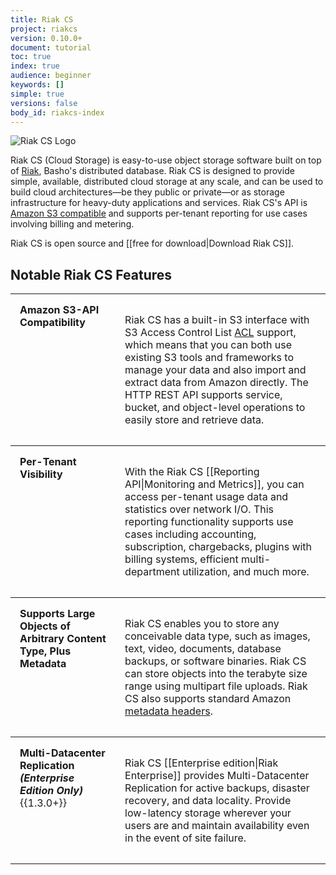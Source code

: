 ```yaml
---
title: Riak CS
project: riakcs
version: 0.10.0+
document: tutorial
toc: true
index: true
audience: beginner
keywords: []
simple: true
versions: false
body_id: riakcs-index
---
```


![Riak CS Logo](/images/riak-cs-logo.png)


Riak CS (Cloud Storage) is easy-to-use object storage software built on top of [Riak](http://basho.com/riak/), Basho's distributed database. Riak CS is designed to provide simple, available, distributed cloud storage at any scale, and can be used to build cloud architectures&mdash;be they public or private&mdash;or as storage infrastructure for heavy-duty applications and services. Riak CS's API is [Amazon S3 compatible](http://docs.aws.amazon.com/AmazonS3/latest/API/APIRest.html) and supports per-tenant reporting for use cases involving billing and metering.

Riak CS is open source and [[free for download|Download Riak CS]].

## Notable Riak CS Features

<table style="width: 100%; border-spacing: 0px;">
<tbody>
<tr align="left" valign="top">
<td style="padding: 15px; margin: 15px; border-width: 1px 0 1px 0; border-style: solid;"><strong>Amazon S3-API Compatibility</strong></td>
<td style="padding: 15px; margin: 15px; border-width: 1px 0 1px 0; border-style: solid;">
<p>Riak CS has a built-in S3 interface with S3 Access Control List <a href="http://docs.aws.amazon.com/AmazonS3/latest/dev/ACLOverview.html">ACL</a> support, which means that you can both use existing S3 tools and frameworks to manage your data and also import and extract data from Amazon directly. The HTTP REST API supports service, bucket, and object-level operations to easily store and retrieve data.</p>
</td>
</tr>
<tr align="left" valign="top">
<td style="padding: 15px; margin: 15px; border-width: 0 0 1px 0; border-style: solid;"><strong>Per-Tenant Visibility</strong></td>
<td style="padding: 15px; margin: 15px; border-width: 0 0 1px 0; border-style: solid;">
<p>With the Riak CS [[Reporting API|Monitoring and Metrics]], you can access per-tenant usage data and statistics over network I/O. This reporting functionality supports use cases including accounting, subscription, chargebacks, plugins with billing systems, efficient multi-department utilization, and much more.</p>
</td>
</tr>
<tr align="left" valign="top">
<td style="padding: 15px; margin: 15px; border-width: 0 0 1px 0; border-style: solid;">
<strong>Supports Large Objects of Arbitrary Content Type, Plus Metadata</strong>
</td>
<td style="padding: 15px; margin: 15px; border-width: 0 0 1px 0; border-style: solid;">
<p>Riak CS enables you to store any conceivable data type, such as images, text, video, documents, database backups, or software binaries. Riak CS can store objects into the terabyte size range using multipart file uploads. Riak CS also supports standard Amazon <a href="http://docs.aws.amazon.com/AmazonS3/latest/dev/UsingMetadata.html">metadata headers</a>.</p>
</td>
</tr>
<tr align="left" valign="top">
<td style="padding: 15px; margin: 15px; border-width: 0 0 1px 0; border-style: solid;"><strong>Multi-Datacenter Replication<br><i>(Enterprise Edition Only)</i></strong>{{1.3.0+}}</td>
<td style="padding: 15px; margin: 15px; border-width: 0 0 1px 0; border-style: solid;">
<p>Riak CS [[Enterprise edition|Riak Enterprise]] provides Multi-Datacenter Replication for active backups, disaster recovery, and data locality. Provide low-latency storage wherever your users are and maintain availability even in the event of site failure.</p>
</td>
</tr>
</tbody>
</table>